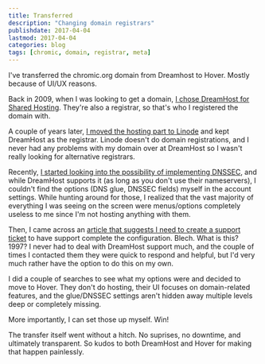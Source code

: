 ```yaml
---
title: Transferred
description: "Changing domain registrars"
publishdate: 2017-04-04
lastmod: 2017-04-04
categories: blog
tags: [chromic, domain, registrar, meta]
---
```


<p class="p-summary">
  I've transferred the chromic.org domain from Dreamhost to Hover. Mostly because
  of UI/UX reasons.
</p>

<!--more-->

Back in 2009, when I was looking to get a domain,
[I chose DreamHost for Shared Hosting](https://chromic.org/blog/the-web-and-i/#hosting).
They're also a registrar, so that's who I registered the domain with.

A couple of years later, [I moved the hosting part to 
Linode](https://chromic.org/blog/the-web-and-i/#vps)
and kept DreamHost as the registrar. Linode doesn't do domain registrations, and I never had any problems
with my domain over at DreamHost so I wasn't really looking for alternative registrars.

Recently, [I started looking into the possibility of implementing DNSSEC](https://chromic.org/blog/renewed/#dnssec),
and while DreamHost supports it (as long as you don't use their nameservers), I couldn't find the options
(DNS glue, DNSSEC fields) myself in the account settings. While hunting around for those, I realized that
the vast majority of everything I was seeing on the screen were menus/options completely useless to me
since I'm not hosting anything with them.

Then, I came across an [article that suggests I need to create a support ticket](https://help.dreamhost.com/hc/en-us/articles/219539467-DNSSEC-overview)
to have support complete the configuration. Blech. What is this? 1997? I never had to deal with DreamHost
support much, and the couple of times I contacted them they were quick to respond and helpful, but I'd very
much rather have the option to do this on my own.

I did a couple of searches to see what my options were and decided to move to Hover. They don't do hosting,
their UI focuses on domain-related features, and the glue/DNSSEC settings aren't hidden away multiple levels
deep or completely missing.

More importantly, I can set those up myself. Win!

The transfer itself went without a hitch. No suprises, no downtime, and ultimately transparent. So kudos
to both DreamHost and Hover for making that happen painlessly.
